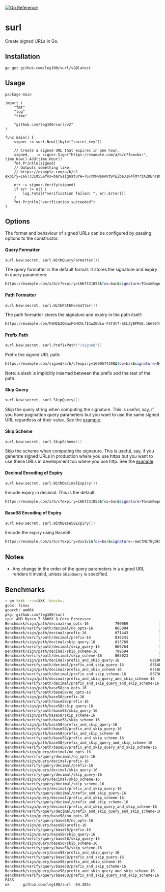 [![Go Reference](https://pkg.go.dev/badge/github.com/leg100/surl/v2.svg)](https://pkg.go.dev/github.com/leg100/surl/v2)
# surl

Create signed URLs in Go.

## Installation

`go get github.com/leg100/surl/v2@latest`

## Usage

```golang
package main

import (
	"fmt"
	"log"
	"time"

	"github.com/leg100/surl/v2"
)

func main() {
	signer := surl.New([]byte("secret_key"))

	// Create a signed URL that expires in one hour.
	signed, _ := signer.Sign("https://example.com/a/b/c?foo=bar", time.Now().Add(time.Hour))
	fmt.Println(signed)
	// Outputs something like:
	// https://example.com/a/b/c?expiry=1667331055&foo=bar&signature=TGvxmRwpoAUt9YEIbeJ164lMYrzA2DBnYB9Lcy9m1T

	err := signer.Verify(signed)
	if err != nil {
		log.Fatal("verification failed: ", err.Error())
	}
	fmt.Println("verification succeeded")
}
```

## Options

The format and behaviour of signed URLs can be configured by passing options to the constructor.

#### Query Formatter

```go
surl.New(secret, surl.WithQueryFormatter())
```
The query formatter is the default format. It stores the signature and expiry in query parameters:

```bash
https://example.com/a/b/c?expiry=1667331055&foo=bar&signature=TGvxmRwpoAUt9YEIbeJ164lMYrzA2DBnYB9Lcy9m1T
```

#### Path Formatter

```go
surl.New(secret, surl.WithPathFormatter())
```

The path formatter stores the signature and expiry in the path itself:

```bash
https://example.com/PaMIbZQ6wxPdHXVLfIGwZBULo-FSTdt7-bCLZjBPPUE.1669574162/a/b/c?foo=bar
```

#### Prefix Path

```go
surl.New(secret, surl.PrefixPath("/signed"))
```

Prefix the signed URL path:

```bash
https://example.com/signed/a/b/c?expiry=1669574398&foo=bar&signature=NvIrIFcc1OaKgeVSN685tSD26PTdjlUxxSZRE18Wk_8
```

Note: a slash is implicitly inserted between the prefix and the rest of the path.

#### Skip Query

```go
surl.New(secret, surl.SkipQuery())
```

Skip the query string when computing the signature. This is useful, say, if you have pagination query parameters but you want to use the same signed URL regardless of their value. See the [example](./examples/skip_query/main.go).

#### Skip Scheme

```go
surl.New(secret, surl.SkipScheme())
```

Skip the scheme when computing the signature. This is useful, say, if you generate signed URLs in production where you use https but you want to use these URLs in development too where you use http. See the [example](./examples/skip_scheme/main.go).

#### Decimal Encoding of Expiry

```go
surl.New(secret, surl.WithDecimalExpiry())
```

Encode expiry in decimal. This is the default.

```bash
https://example.com/a/b/c?expiry=1667331055&foo=bar&signature=TGvxmRwpoAUt9YEIbeJ164lMYrzA2DBnYB9Lcy9m1T
```

#### Base58 Encoding of Expiry

```go
surl.New(secret, surl.WithBase58Expiry())
```

Encode the expiry using Base58:

```bash
https://example.com/a/b/c?expiry=3xx1vi&foo=bar&signature=-mwCtMLTBgDkShZTbBcHjRCRXtO_ZYPE0cmrh3u6S-s
```

## Notes

* Any change in the order of the query parameters in a signed URL renders it invalid, unless `SkipQuery` is specified.

## Benchmarks

```bash
> go test -run=XXX -bench=.
goos: linux
goarch: amd64
pkg: github.com/leg100/surl
cpu: AMD Ryzen 7 3800X 8-Core Processor             
Benchmark/sign/path/decimal/no_opts-16            790069              1366 ns/op
Benchmark/verify/path/decimal/no_opts-16          865004              1267 ns/op
Benchmark/sign/path/decimal/prefix-16             671443              1659 ns/op
Benchmark/verify/path/decimal/prefix-16           836241              1303 ns/op
Benchmark/sign/path/decimal/skip_query-16         813769              1354 ns/op
Benchmark/verify/path/decimal/skip_query-16       869764              1262 ns/op
Benchmark/sign/path/decimal/skip_scheme-16        799594              1351 ns/op
Benchmark/verify/path/decimal/skip_scheme-16      865023              1262 ns/op
Benchmark/sign/path/decimal/prefix_and_skip_query-16              681868              1641 ns/op
Benchmark/verify/path/decimal/prefix_and_skip_query-16            835401              1288 ns/op
Benchmark/sign/path/decimal/prefix_and_skip_scheme-16             671688              1654 ns/op
Benchmark/verify/path/decimal/prefix_and_skip_scheme-16           837308              1285 ns/op
Benchmark/sign/path/decimal/prefix_and_skip_query_and_skip_scheme-16              677064              1645 ns/op
Benchmark/verify/path/decimal/prefix_and_skip_query_and_skip_scheme-16            859400              1283 ns/op
Benchmark/sign/path/base58/no_opts-16                                             832389              1332 ns/op
Benchmark/verify/path/base58/no_opts-16                                           894231              1238 ns/op
Benchmark/sign/path/base58/prefix-16                                              678120              1627 ns/op
Benchmark/verify/path/base58/prefix-16                                            832461              1280 ns/op
Benchmark/sign/path/base58/skip_query-16                                          829882              1307 ns/op
Benchmark/verify/path/base58/skip_query-16                                        903090              1218 ns/op
Benchmark/sign/path/base58/skip_scheme-16                                         785352              1322 ns/op
Benchmark/verify/path/base58/skip_scheme-16                                       886584              1233 ns/op
Benchmark/sign/path/base58/prefix_and_skip_query-16                               691098              1586 ns/op
Benchmark/verify/path/base58/prefix_and_skip_query-16                             866223              1256 ns/op
Benchmark/sign/path/base58/prefix_and_skip_scheme-16                              679152              1609 ns/op
Benchmark/verify/path/base58/prefix_and_skip_scheme-16                            872644              1274 ns/op
Benchmark/sign/path/base58/prefix_and_skip_query_and_skip_scheme-16               675469              1591 ns/op
Benchmark/verify/path/base58/prefix_and_skip_query_and_skip_scheme-16             871072              1237 ns/op
Benchmark/sign/query/decimal/no_opts-16                                           347485              3382 ns/op
Benchmark/verify/query/decimal/no_opts-16                                         367434              3140 ns/op
Benchmark/sign/query/decimal/prefix-16                                            321260              3646 ns/op
Benchmark/verify/query/decimal/prefix-16                                          361286              3153 ns/op
Benchmark/sign/query/decimal/skip_query-16                                        276272              4211 ns/op
Benchmark/verify/query/decimal/skip_query-16                                      293073              3852 ns/op
Benchmark/sign/query/decimal/skip_scheme-16                                       352858              3281 ns/op
Benchmark/verify/query/decimal/skip_scheme-16                                     373916              3035 ns/op
Benchmark/sign/query/decimal/prefix_and_skip_query-16                             267811              4353 ns/op
Benchmark/verify/query/decimal/prefix_and_skip_query-16                           301072              3875 ns/op
Benchmark/sign/query/decimal/prefix_and_skip_scheme-16                            326252              3505 ns/op
Benchmark/verify/query/decimal/prefix_and_skip_scheme-16                          370263              3059 ns/op
Benchmark/sign/query/decimal/prefix_and_skip_query_and_skip_scheme-16             267507              4341 ns/op
Benchmark/verify/query/decimal/prefix_and_skip_query_and_skip_scheme-16           298611              3857 ns/op
Benchmark/sign/query/base58/no_opts-16                                            347785              3244 ns/op
Benchmark/verify/query/base58/no_opts-16                                          376110              3032 ns/op
Benchmark/sign/query/base58/prefix-16                                             324220              3589 ns/op
Benchmark/verify/query/base58/prefix-16                                           331550              3107 ns/op
Benchmark/sign/query/base58/skip_query-16                                         291204              4002 ns/op
Benchmark/verify/query/base58/skip_query-16                                       302330              3834 ns/op
Benchmark/sign/query/base58/skip_scheme-16                                        328934              3349 ns/op
Benchmark/verify/query/base58/skip_scheme-16                                      353527              3185 ns/op
Benchmark/sign/query/base58/prefix_and_skip_query-16                              266244              4366 ns/op
Benchmark/verify/query/base58/prefix_and_skip_query-16                            300997              3846 ns/op
Benchmark/sign/query/base58/prefix_and_skip_scheme-16                             328764              3506 ns/op
Benchmark/verify/query/base58/prefix_and_skip_scheme-16                           378475              3174 ns/op
Benchmark/sign/query/base58/prefix_and_skip_query_and_skip_scheme-16              268564              4276 ns/op
Benchmark/verify/query/base58/prefix_and_skip_query_and_skip_scheme-16            295378              3939 ns/op
PASS
ok      github.com/leg100/surl  64.305s
```

